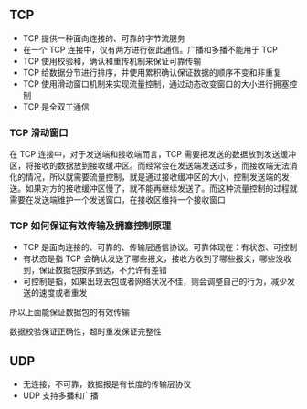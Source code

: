## TCP

- TCP 提供一种面向连接的、可靠的字节流服务
- 在一个 TCP 连接中，仅有两方进行彼此通信。广播和多播不能用于 TCP
- TCP 使用校验和，确认和重传机制来保证可靠传输
- TCP 给数据分节进行排序，并使用累积确认保证数据的顺序不变和非重复
- TCP 使用滑动窗口机制来实现流量控制，通过动态改变窗口的大小进行拥塞控制
- TCP 是全双工通信

### TCP 滑动窗口

在 TCP 连接中，对于发送端和接收端而言，TCP 需要把发送的数据放到发送缓冲区，将接收的数据放到接收缓冲区。而经常会在发送端发送过多，而接收端无法消化的情况，所以就需要流量控制，就是通过接收缓冲区的大小，控制发送端的发送。如果对方的接收缓冲区慢了，就不能再继续发送了。而这种流量控制的过程就需要在发送端维护一个发送窗口，在接收区维持一个接收窗口

### TCP 如何保证有效传输及拥塞控制原理

- TCP 是面向连接的、可靠的、传输层通信协议。可靠体现在：有状态、可控制
- 有状态是指 TCP 会确认发送了哪些报文，接收方收到了哪些报文，哪些没收到，保证数据包按序到达，不允许有差错
- 可控制是指，如果出现丢包或者网络状况不佳，则会调整自己的行为，减少发送的速度或者重发

所以上面能保证数据包的有效传输

数据校验保证正确性，超时重发保证完整性

## UDP

- 无连接，不可靠，数据报是有长度的传输层协议
- UDP 支持多播和广播

